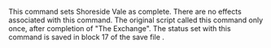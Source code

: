 This command sets Shoreside Vale as complete. There are no effects associated with this command. The original script called this command only once, after completion of "The Exchange". The status set with this command is saved in block 17 of the save file .
